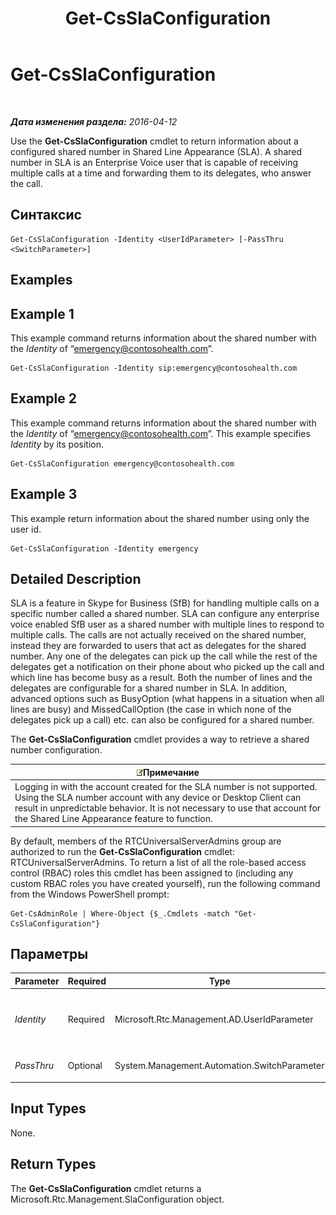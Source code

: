 ﻿---
title: Get-CsSlaConfiguration
TOCTitle: Get-CsSlaConfiguration
ms:assetid: be900441-7e54-4213-b4fb-9398b8219e97
ms:mtpsurl: https://technet.microsoft.com/ru-ru/library/Mt703200(v=OCS.15)
ms:contentKeyID: 72840898
ms.date: 05/19/2016
mtps_version: v=OCS.15
ms.translationtype: HT
---

# Get-CsSlaConfiguration

 

_**Дата изменения раздела:** 2016-04-12_

Use the **Get-CsSlaConfiguration** cmdlet to return information about a configured shared number in Shared Line Appearance (SLA). A shared number in SLA is an Enterprise Voice user that is capable of receiving multiple calls at a time and forwarding them to its delegates, who answer the call.

## Синтаксис

    Get-CsSlaConfiguration -Identity <UserIdParameter> [-PassThru <SwitchParameter>]

## Examples

## Example 1

This example command returns information about the shared number with the *Identity* of “emergency@contosohealth.com”.

    Get-CsSlaConfiguration -Identity sip:emergency@contosohealth.com

## Example 2

This example command returns information about the shared number with the *Identity* of “emergency@contosohealth.com”. This example specifies *Identity* by its position.

    Get-CsSlaConfiguration emergency@contosohealth.com

## Example 3

This example return information about the shared number using only the user id.

    Get-CsSlaConfiguration -Identity emergency

## Detailed Description

SLA is a feature in Skype for Business (SfB) for handling multiple calls on a specific number called a shared number. SLA can configure any enterprise voice enabled SfB user as a shared number with multiple lines to respond to multiple calls. The calls are not actually received on the shared number, instead they are forwarded to users that act as delegates for the shared number. Any one of the delegates can pick up the call while the rest of the delegates get a notification on their phone about who picked up the call and which line has become busy as a result. Both the number of lines and the delegates are configurable for a shared number in SLA. In addition, advanced options such as BusyOption (what happens in a situation when all lines are busy) and MissedCallOption (the case in which none of the delegates pick up a call) etc. can also be configured for a shared number.

The **Get-CsSlaConfiguration** cmdlet provides a way to retrieve a shared number configuration.

<table>
<thead>
<tr class="header">
<th><img src="images/Gg398412.note(OCS.15).gif" title="note" alt="note" />Примечание</th>
</tr>
</thead>
<tbody>
<tr class="odd">
<td>Logging in with the account created for the SLA number is not supported. Using the SLA number account with any device or Desktop Client can result in unpredictable behavior. It is not necessary to use that account for the Shared Line Appearance feature to function.</td>
</tr>
</tbody>
</table>


By default, members of the RTCUniversalServerAdmins group are authorized to run the **Get-CsSlaConfiguration** cmdlet: RTCUniversalServerAdmins. To return a list of all the role-based access control (RBAC) roles this cmdlet has been assigned to (including any custom RBAC roles you have created yourself), run the following command from the Windows PowerShell prompt:

    Get-CsAdminRole | Where-Object {$_.Cmdlets -match "Get-CsSlaConfiguration"}

## Параметры


<table>
<colgroup>
<col style="width: 25%" />
<col style="width: 25%" />
<col style="width: 25%" />
<col style="width: 25%" />
</colgroup>
<thead>
<tr class="header">
<th>Parameter</th>
<th>Required</th>
<th>Type</th>
<th>Description</th>
</tr>
</thead>
<tbody>
<tr class="odd">
<td><p><em>Identity</em></p></td>
<td><p>Required</p></td>
<td><p>Microsoft.Rtc.Management.AD.UserIdParameter</p></td>
<td><p>Indicates the identity of the Enterprise Voice user whose shared number information will be retrieved.</p>
<p>UNRESOLVED_TOKENBLOCK_VAL(PS_PD_User_Updated_Specification)</p></td>
</tr>
<tr class="even">
<td><p><em>PassThru</em></p></td>
<td><p>Optional</p></td>
<td><p>System.Management.Automation.SwitchParameter</p></td>
<td><p>UNRESOLVED_TOKEN_VAL(PS_PD_Passthru_Generic_CurrentObjects)</p></td>
</tr>
</tbody>
</table>


## Input Types

None.

## Return Types

The **Get-CsSlaConfiguration** cmdlet returns a Microsoft.Rtc.Management.SlaConfiguration object.

